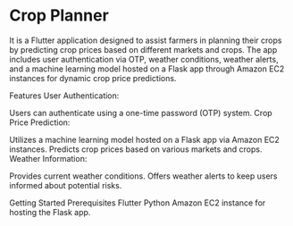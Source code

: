# Crop Planner
It is a Flutter application designed to assist farmers in planning their crops by predicting crop prices based on different markets and crops. The app includes user authentication via OTP, weather conditions, weather alerts, and a machine learning model hosted on a Flask app through Amazon EC2 instances for dynamic crop price predictions.

Features
User Authentication:

Users can authenticate using a one-time password (OTP) system.
Crop Price Prediction:

Utilizes a machine learning model hosted on a Flask app via Amazon EC2 instances.
Predicts crop prices based on various markets and crops.
Weather Information:

Provides current weather conditions.
Offers weather alerts to keep users informed about potential risks.

Getting Started
Prerequisites
Flutter
Python
Amazon EC2 instance for hosting the Flask app.


